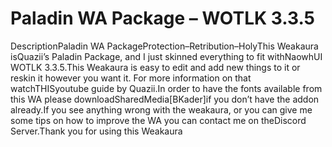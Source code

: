# Paladin WA Package – WOTLK 3.3.5

DescriptionPaladin WA PackageProtection–Retribution–HolyThis Weakaura isQuazii’s Paladin Package, and I just skinned everything to fit withNaowhUI WOTLK 3.3.5.This Weakaura is easy to edit and add new things to it or reskin it however you want it. For more information on that watchTHISyoutube guide by Quazii.In order to have the fonts available from this WA please downloadSharedMedia[BKader]if you don’t have the addon already.If you see anything wrong with the weakaura, or you can give me some tips on how to improve the WA you can contact me on theDiscord Server.Thank you for using this Weakaura
